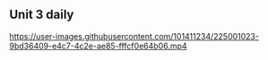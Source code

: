 ## Unit 3 daily


https://user-images.githubusercontent.com/101411234/225001023-9bd36409-e4c7-4c2e-ae85-fffcf0e64b06.mp4

